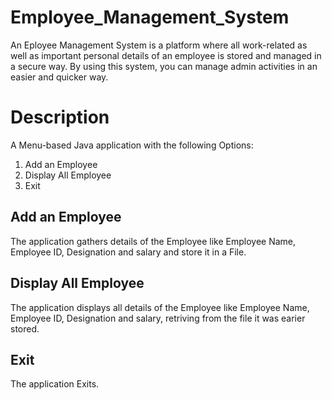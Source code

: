 # Employee_Management_System
An Eployee Management System is a platform where all work-related as well as important personal details of an employee is stored and managed in a secure way.
By using this system, you can manage admin activities in an easier and quicker way.
# Description
A Menu-based Java application with the following Options:
1. Add an Employee
2. Display All Employee
3. Exit
## Add an Employee
The application gathers details of the Employee like Employee Name, Employee ID, Designation and salary and store it in a File.

## Display All Employee
The application displays all details of the Employee like Employee Name, Employee ID, Designation and salary, retriving from the file it was earier stored.

## Exit
The application Exits.
